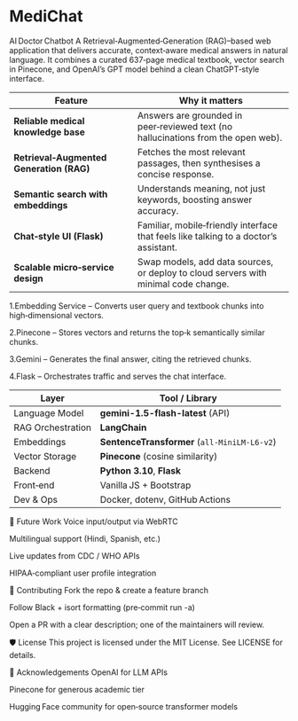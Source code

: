 # MediChat
AI Doctor Chatbot <!-- MediChat -->
A Retrieval‑Augmented‑Generation (RAG)–based web application that delivers accurate, context‑aware medical answers in natural language.
It combines a curated 637‑page medical textbook, vector search in Pinecone, and OpenAI’s GPT model behind a clean ChatGPT‑style interface.




| Feature                                  | Why it matters                                                                       |
| ---------------------------------------- | ------------------------------------------------------------------------------------ |
| **Reliable medical knowledge base**      | Answers are grounded in peer‑reviewed text (no hallucinations from the open web).    |
| **Retrieval‑Augmented Generation (RAG)** | Fetches the most relevant passages, then synthesises a concise response.             |
| **Semantic search with embeddings**      | Understands meaning, not just keywords, boosting answer accuracy.                    |
| **Chat‑style UI (Flask)**                | Familiar, mobile‑friendly interface that feels like talking to a doctor’s assistant. |
| **Scalable micro‑service design**        | Swap models, add data sources, or deploy to cloud servers with minimal code change.  |







1.Embedding Service – Converts user query and textbook chunks into high‑dimensional vectors.

2.Pinecone – Stores vectors and returns the top‑k semantically similar chunks.

3.Gemini – Generates the final answer, citing the retrieved chunks.

4.Flask – Orchestrates traffic and serves the chat interface.







| Layer             | Tool / Library                               |
| ----------------- | -------------------------------------------- |
| Language Model    | **gemini-1.5-flash-latest** (API)                      |
| RAG Orchestration | **LangChain**                                |
| Embeddings        | **SentenceTransformer** (`all‑MiniLM‑L6‑v2`) |
| Vector Storage    | **Pinecone** (cosine similarity)             |
| Backend           | **Python 3.10**, **Flask**                   |
| Front‑end         | Vanilla JS + Bootstrap                       |
| Dev & Ops         | Docker, dotenv, GitHub Actions               |








🔮 Future Work
Voice input/output via WebRTC

Multilingual support (Hindi, Spanish, etc.)

Live updates from CDC / WHO APIs

HIPAA‑compliant user profile integration






🤝 Contributing
Fork the repo & create a feature branch

Follow Black + isort formatting (pre‑commit run -a)

Open a PR with a clear description; one of the maintainers will review.





🛡️ License
This project is licensed under the MIT License.
See LICENSE for details.





🙏 Acknowledgements
OpenAI for LLM APIs

Pinecone for generous academic tier

Hugging Face community for open‑source transformer models

